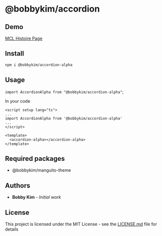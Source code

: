 # @bobbykim/accordion

## Demo

[MCL Histoire Page](https://manguito-component-library.vercel.app/story/src-stories-components-accordion-accordion-story-vue?variantId=src-stories-components-accordion-accordion-story-vue-0)

## Install

```sh
npm i @bobbykim/accordion-alpha
```

## Usage

`import AccordionAlpha from "@bobbykim/accordion-alpha"`;

In your code

```vue
<script setup lang="ts">
...
import AccordionAlpha from '@bobbykim/accordion-alpha'
...
</script>

<template>
  <accordion-alpha></accordion-alpha>
</template>
```

## Required packages

- @bobbykim/manguito-theme

## Authors

- **Bobby Kim** - _Initial work_

## License

This project is licensed under the MIT License - see the [LICENSE.md](./LICENSE.md) file for details
